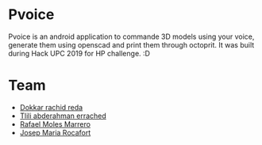 # Pvoice
Pvoice is an android application to commande 3D models using your voice, generate them using openscad and print them through octoprit. 
It was built during Hack UPC 2019 for HP challenge. :D

# Team 

* [Dokkar rachid reda](https://github.com/DokkarRachidReda)
* [Tlili abderahman errached](https://github.com/AbdouTlili)
* [Rafael Moles Marrero](https://github.com/RafaelMoles)
* [Josep Maria Rocafort](https://github.com/Haradai)
